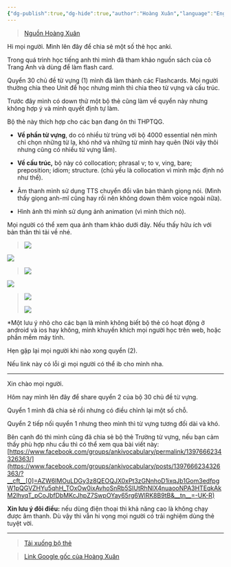 ```yaml
---
{"dg-publish":true,"dg-hide":true,"author":"Hoàng Xuân","language":"English","tags":["shared-deck","english","cô-Trang-Anh","Hoàng-Xuân"],"permalink":"/vii-tong-hop-mot-so-bo-the/30-chu-de-tu-vung-co-trang-anh-made-by-hoang-xuan/","hide":true,"dgPassFrontmatter":true}
---
```


> [Nguồn Hoàng Xuân](https://www.facebook.com/groups/ankivocabulary/posts/1395347344558252/)

Hi mọi người. Mình lên đây để chia sẻ một số thẻ học anki.

Trong quá trình học tiếng anh thì mình đã tham khảo nguồn sách của cô Trang Anh và dùng để làm flash card.

Quyển 30 chủ đề từ vựng (1) mình đã làm thành các Flashcards. Mọi người thường chia theo Unit để học nhưng mình thì chia theo từ vựng và cấu trúc.

Trước đây mình có down thử một bộ thẻ cũng làm về quyển này nhưng không hợp ý và mình quyết định tự làm.

Bộ thẻ này thích hợp cho các bạn đang ôn thi THPTQG.

- **Về phần từ vựng**, do có nhiều từ trùng với bộ 4000 essential nên mình chỉ chọn những từ lạ, khó nhớ và những từ mình hay quên (Nói vậy thôi nhưng cũng có nhiều từ vựng lắm).

- **Về cấu trúc,** bộ này có collocation; phrasal v; to v, ving, bare; preposition; idiom; structure. (chủ yếu là collocation vì mình mặc định nó như thế).

- Âm thanh mình sử dụng TTS chuyển đổi văn bản thành giọng nói. (Mình thấy giọng anh-mĩ cũng hay rồi nên không down thêm voice ngoài nữa).

- Hình ảnh thì mình sử dụng ảnh animation (vì mình thích nó).

Mọi người có thể xem qua ảnh tham khảo dưới đây. Nếu thấy hữu ích với bản thân thì tải về nhé.

>![](https://i.imgur.com/mAiWXmi.png)
>
![](https://i.imgur.com/6eIIuzm.png)

> ![](https://i.imgur.com/Q9qUybN.png)
>
![](https://i.imgur.com/DAxnp24.png)

> ![](https://i.imgur.com/yqJxeu2.png)
>
> ![](https://i.imgur.com/UcU6Axt.png)


*Một lưu ý nhỏ cho các bạn là mình không biết bộ thẻ có hoạt động ở android và ios hay không, mình khuyến khích mọi người học trên web, hoặc phần mềm máy tính.

Hẹn gặp lại mọi người khi nào xong quyển (2).

Nếu link này có lỗi gì mọi người có thể ib cho mình nha.

---

Xin chào mọi người.

Hôm nay mình lên đây để share quyển 2 của bộ 30 chủ đề từ vựng.

Quyển 1 mình đã chia sẻ rồi nhưng có điều chỉnh lại một số chỗ.

Quyển 2 tiếp nối quyển 1 nhưng theo mình thì từ vựng tương đối dài và khó.

Bên cạnh đó thì mình cũng đã chia sẻ bộ thẻ Trường từ vựng, nếu bạn cảm thấy phù hợp nhu cầu thì có thể xem qua bài viết này: [https://www.facebook.com/groups/ankivocabulary/permalink/1397666234326363/](https://www.facebook.com/groups/ankivocabulary/posts/1397666234326363/?__cft__[0]=AZW6IMOuLDGy3z8QEOQJX0xPt3zGNnhoD1ixqJb1Gom3edfpgW1pQGVZHYu5qhH_TOxOw0ixAvhoSnRb5SIUtRhNIX4nuaooNPA3HTEqkAkM2lhyqT_pCoJbfDbMKcJhpZ7SwpOYay65rg6WlRK8B9tB&__tn__=-UK-R)

**Xin lưu ý đôi điều:** nếu dùng điện thoại thì khả năng cao là không chạy được âm thanh. Dù vậy thì vẫn hi vọng mọi người có trải nghiệm dùng thẻ tuyệt vời.

---

> [Tải xuống bộ thẻ](https://bit.ly/3sxcRk4)

> [Link Google gốc của Hoàng Xuân](https://drive.google.com/drive/folders/1QpKGaN7NrviX99C7k7YKqiKRlo7PUZ7D)